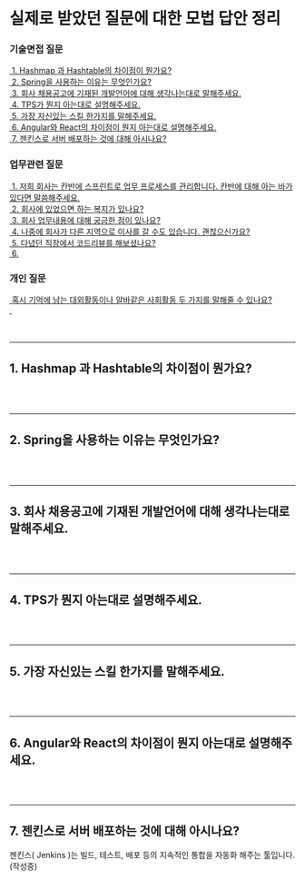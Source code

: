 
<div><h1>실제로 받았던 질문에 대한 모법 답안 정리</h1></div>
<div>
    <h3>기술면접 질문</h3>
    <div><a href="#stack_q1">&nbsp;1. Hashmap 과 Hashtable의 차이점이 뭔가요?</a></div>
    <div><a href="#stack_q2">&nbsp;2. Spring을 사용하는 이유는 무엇인가요?</a></div>
    <div><a href="#stack_q3">&nbsp;3. 회사 채용공고에 기재된 개발언어에 대해 생각나는대로 말해주세요.</a></div>
    <div><a href="#stack_q4">&nbsp;4. TPS가 뭔지 아는대로 설명해주세요.</a></div>
    <div><a href="#stack_q5">&nbsp;5. 가장 자신있는 스킬 한가지를 말해주세요.</a></div>
    <div><a href="#stack_q6">&nbsp;6. Angular와 React의 차이점이 뭔지 아는대로 설명해주세요.</a></div>
    <div><a href="#stack_q7">&nbsp;7. 젠킨스로 서버 배포하는 것에 대해 아시나요?</a></div>
</div>
<div>
    <h3>업무관련 질문</h3>
    <div><a href="#work_q1">&nbsp;1. 저희 회사는 칸반에 스프린트로 업무 프로세스를 관리합니다. 칸반에 대해 아는 바가 있다면 말씀해주세요.</a></div>
    <div><a href="#work_q2">&nbsp;2. 회사에 있었으면 하는 복지가 있나요?</a></div>
    <div><a href="#work_q3">&nbsp;3. 회사 업무내용에 대해 궁금한 점이 있나요?</a></div>
    <div><a href="#work_q4">&nbsp;4. 나중에 회사가 다른 지역으로 이사를 갈 수도 있습니다. 괜찮으신가요?</a></div>
    <div><a href="#work_q5">&nbsp;5. 다녔던 직장에서 코드리뷰를 해보셨나요?</a></div>
    <div><a href="#work_q6">&nbsp;6. </a></div>
</div>
<div>
    <h3>개인 질문</h3>
    <div><a href="#private_q1">&nbsp;혹시 기억에 남는 대외활동이나 알바같은 사회활동 두 가지를 말해줄 수 있나요?</a></div>
    <div><a href="#private_q2">&nbsp;</a></div>
</div>

<!-- 자료구조 질문 -->
<div><br><br></div><hr id="stack_q1">
<div>
    <h2>1. Hashmap 과 Hashtable의 차이점이 뭔가요?</h2>
    <p></p>
</div>

<div><br><br></div><hr id="stack_q2">
<div>
    <h2>2. Spring을 사용하는 이유는 무엇인가요?</h2>
    <p></p>
</div>

<div><br><br></div><hr id="stack_q3">
<div>
    <h2>3. 회사 채용공고에 기재된 개발언어에 대해 생각나는대로 말해주세요.</h2>
    <p></p>
</div>

<div><br><br></div><hr id="stack_q4">
<div>
    <h2>4. TPS가 뭔지 아는대로 설명해주세요.</h2>
    <p></p>
</div>

<div><br><br></div><hr id="stack_q5">
<div>
    <h2>5. 가장 자신있는 스킬 한가지를 말해주세요.</h2>
    <p></p>
</div>

<div><br><br></div><hr id="stack_q6">
<div>
    <h2>6. Angular와 React의 차이점이 뭔지 아는대로 설명해주세요.</h2>
    <p></p>
</div>

<div><br><br></div><hr id="stack_q7">
<div>
    <h2>7. 젠킨스로 서버 배포하는 것에 대해 아시나요?</h2>
    <p>젠킨스( Jenkins )는 빌드, 테스트, 배포 등의 지속적인 통합을 자동화 해주는 툴입니다. (작성중)</p>
</div>
